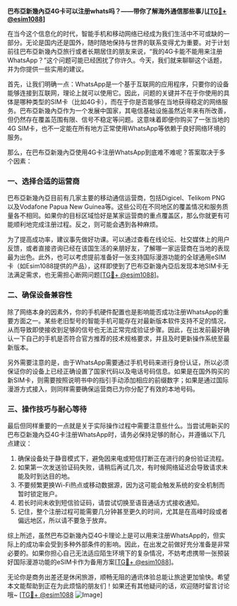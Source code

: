 **巴布亞新幾內亞4G卡可以注册whats吗？——带你了解海外通信那些事儿[[TG💪+ @esim1088](https://t.me/s/esim1088)]**

在当今这个信息化的时代，智能手机和移动网络已经成为我们生活中不可或缺的一部分。无论是国内还是国外，随时随地保持与世界的联系变得尤为重要。对于计划前往巴布亞新幾內亞旅行或者长期居住的朋友来说，“我的4G卡能不能用来注册WhatsApp？”这个问题可能已经困扰了你许久。今天，我们就来聊聊这个话题，并为你提供一些实用的建议。

首先，让我们明确一点：WhatsApp是一个基于互联网的应用程序，只要你的设备能够连接到互联网，理论上就可以使用它。因此，问题的关键并不在于你使用的具体是哪种类型的SIM卡（比如4G卡），而在于你是否能够在当地获得稳定的网络服务。巴布亞新幾內亞作为一个发展中国家，其电信基础设施虽然近年来有所改善，但仍然存在覆盖范围有限、信号不稳定等问题。这意味着即便你购买了一张当地的4G SIM卡，也不一定能在所有地方正常使用WhatsApp等依赖于良好网络环境的服务。

那么，在巴布亞新幾內亞使用4G卡注册WhatsApp到底难不难呢？答案取决于多个因素：

### 一、选择合适的运营商

巴布亞新幾內亞目前有几家主要的移动通信运营商，包括Digicel、Telikom PNG以及Vodafone Papua New Guinea等。这些公司在不同地区的覆盖情况和服务质量各不相同。如果你的目标区域恰好是某家运营商的重点覆盖区，那么你就更有可能顺利地完成注册过程。反之，则可能会遇到各种麻烦。

为了提高成功率，建议事先做好功课。可以通过查看在线论坛、社交媒体上的用户反馈，或者直接咨询已经在该国生活的亲朋好友，了解哪一家运营商在当地的表现最为出色。此外，也可以考虑提前准备好一张支持国际漫游功能的全球通用eSIM卡（如Esim1088提供的产品），这样即使到了巴布亞新幾內亞后发现本地SIM卡无法满足需求，也无需担心断网问题[[TG💪+ @esim1088](https://t.me/s/esim1088)]。

### 二、确保设备兼容性

除了网络本身的因素外，你的手机硬件配置也是影响能否成功注册WhatsApp的重要方面之一。某些老旧型号的智能手机可能存在对最新版本软件支持不足的情况，从而导致即使接收到足够的信号也无法正常完成验证步骤。因此，在出发前最好确认一下自己的手机是否符合官方推荐的技术规格要求，并且及时更新操作系统至最新版本。

另外需要注意的是，由于WhatsApp需要通过手机号码来进行身份认证，所以必须保证你的设备上已经正确设置了国家代码以及电话号码信息。如果是在国外购买的新SIM卡，则需要按照说明书中的指引手动添加相应的前缀数字；如果是通过国际漫游方式接入，则同样需要确保运营商已为你分配了有效的本地号码。

### 三、操作技巧与耐心等待

最后但同样重要的一点就是关于实际操作过程中需要注意些什么。当尝试用新买的巴布亞新幾內亞4G卡注册WhatsApp时，请务必保持足够的耐心，并遵循以下几点建议：

1. 确保设备处于静音模式下，避免因来电或短信打断正在进行的身份验证流程。
2. 如果第一次发送验证码失败，请稍后再试几次，有时候网络延迟会导致请求未能及时到达目的地。
3. 不要频繁更换Wi-Fi热点或移动数据源，因为这可能会触发系统的安全机制而暂时锁定账户。
4. 若长时间未收到短信验证码，请尝试切换至语音通话方式接收通知。
5. 记住，整个注册过程可能需要几分钟甚至更久的时间，尤其是在高峰时段或者偏远地区，所以请不要急于放弃。

综上所述，虽然巴布亞新幾內亞4G卡理论上是可以用来注册WhatsApp的，但实际上的成功率会受到多种外部条件的影响。因此，在出发之前做好充分准备是非常必要的。如果你担心自己无法适应陌生环境下的复杂情况，不妨考虑携带一张预装好国际漫游功能的eSIM卡作为备用方案[[TG💪+ @esim1088](https://t.me/s/esim1088)]。

无论你是商务出差还是休闲旅游，顺畅无阻的通讯体验总能让旅途更加愉快。希望本文能帮助到正在为此烦恼的朋友们！如果还有其他疑问的话，欢迎随时留言讨论哦~ [[TG💪+ @esim1088](https://t.me/s/esim1088) ![Image](https://i.postimg.cc/4NQfJmqS/Snipaste-2025-05-13-00-14-12.png)]